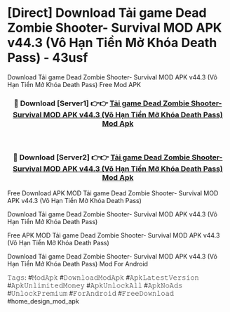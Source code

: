 # [Direct] Download Tải game Dead Zombie Shooter- Survival MOD APK v44.3 (Vô Hạn Tiền Mở Khóa Death Pass) - 43usf
Download Tải game Dead Zombie Shooter- Survival MOD APK v44.3 (Vô Hạn Tiền Mở Khóa Death Pass) Free Mod APK

<div align="center">
<h3>🔴 Download [Server1] 👉👉 <a href="https://apk-comot.site?title=Tải_game_Dead_Zombie_Shooter-_Survival_MOD_APK_v44.3_(Vô_Hạn_Tiền_Mở_Khóa_Death_Pass)">Tải game Dead Zombie Shooter- Survival MOD APK v44.3 (Vô Hạn Tiền Mở Khóa Death Pass) Mod Apk</a></h3><br>

<h3>🔴 Download [Server2] 👉👉 <a href="https://apk-comot.site?title=Tải_game_Dead_Zombie_Shooter-_Survival_MOD_APK_v44.3_(Vô_Hạn_Tiền_Mở_Khóa_Death_Pass)">Tải game Dead Zombie Shooter- Survival MOD APK v44.3 (Vô Hạn Tiền Mở Khóa Death Pass) Mod Apk</a></h3>
</div>


Free Download APK MOD Tải game Dead Zombie Shooter- Survival MOD APK v44.3 (Vô Hạn Tiền Mở Khóa Death Pass)

Download Tải game Dead Zombie Shooter- Survival MOD APK v44.3 (Vô Hạn Tiền Mở Khóa Death Pass) 

Free APK MOD Tải game Dead Zombie Shooter- Survival MOD APK v44.3 (Vô Hạn Tiền Mở Khóa Death Pass) 

Download Tải game Dead Zombie Shooter- Survival MOD APK v44.3 (Vô Hạn Tiền Mở Khóa Death Pass) Mod For Android

𝚃𝚊𝚐𝚜: #𝙼𝚘𝚍𝙰𝚙𝚔 #𝙳𝚘𝚠𝚗𝚕𝚘𝚊𝚍𝙼𝚘𝚍𝙰𝚙𝚔 #𝙰𝚙𝚔𝙻𝚊𝚝𝚎𝚜𝚝𝚅𝚎𝚛𝚜𝚒𝚘𝚗 #𝙰𝚙𝚔𝚄𝚗𝚕𝚒𝚖𝚒𝚝𝚎𝚍𝙼𝚘𝚗𝚎𝚢 #𝙰𝚙𝚔𝚄𝚗𝚕𝚘𝚌𝚔𝙰𝚕𝚕 #𝙰𝚙𝚔𝙽𝚘𝙰𝚍𝚜 #𝚄𝚗𝚕𝚘𝚌𝚔𝙿𝚛𝚎𝚖𝚒𝚞𝚖 #𝙵𝚘𝚛𝙰𝚗𝚍𝚛𝚘𝚒𝚍 #𝙵𝚛𝚎𝚎𝙳𝚘𝚠𝚗𝚕𝚘𝚊𝚍 #home_design_mod_apk